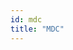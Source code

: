 ```yaml
---
id: mdc
title: "MDC"
---
```


<!-- import { CSVDataTable } from '@site/src/components/CSVDataTable'; -->




<!-- <CSVDataTable csvUrl="https://raw.githubusercontent.com/tuva-health/terminology/main/terminology/terminology__mdc.csv" /> -->